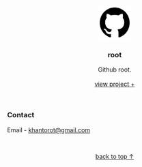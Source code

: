 <br />
<div align="center">
  <a href="#top">
    <img src="content/icons/shortcut.png" alt="logo" width="80" height="80">
  </a>

  <h3 align="center">root</h3>

  <p align="center">
    Github root.
    <br />
    <br />
    <a href="https://khantorot.github.io">view project +</a>

  </p>
</div>
<br />





### Contact

Email - khantorot@gmail.com





<br />
<p align="center"><a href="#top">back to top ↑</a></p>